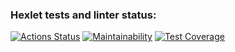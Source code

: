 ### Hexlet tests and linter status:
[![Actions Status](https://github.com/BasedOnEvidence/python-project-lvl3/workflows/hexlet-check/badge.svg)](https://github.com/BasedOnEvidence/python-project-lvl3/actions)
[![Maintainability](https://api.codeclimate.com/v1/badges/af7ccedfdcd31f0d4d68/maintainability)](https://codeclimate.com/github/BasedOnEvidence/python-project-lvl3/maintainability)
[![Test Coverage](https://api.codeclimate.com/v1/badges/af7ccedfdcd31f0d4d68/test_coverage)](https://codeclimate.com/github/BasedOnEvidence/python-project-lvl3/test_coverage)
